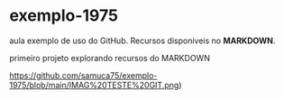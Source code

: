 # exemplo-1975
aula exemplo de uso do GitHub. Recursos disponiveis no **MARKDOWN**.

primeiro projeto explorando recursos do MARKDOWN

https://github.com/samuca75/exemplo-1975/blob/main/IMAG%20TESTE%20GIT.png)
